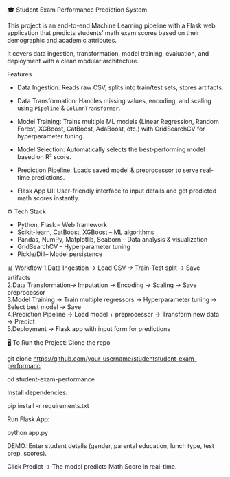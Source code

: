  🎓 Student Exam Performance Prediction System

This project is an end-to-end Machine Learning pipeline with a Flask web application that predicts students’ math exam scores based on their demographic and academic attributes.

It covers data ingestion, transformation, model training, evaluation, and deployment with a clean modular architecture.



Features
- Data Ingestion: Reads raw CSV, splits into train/test sets, stores artifacts. 
 
- Data Transformation: Handles missing values, encoding, and scaling using `Pipeline` & `ColumnTransformer`.  

- Model Training: Trains multiple ML models (Linear Regression, Random Forest, XGBoost, CatBoost, AdaBoost, etc.) with GridSearchCV for hyperparameter tuning.  

- Model Selection: Automatically selects the best-performing model based on R² score.  

- Prediction Pipeline: Loads saved model & preprocessor to serve real-time predictions.
  
- Flask App UI: User-friendly interface to input details and get predicted math scores instantly.  


⚙️ Tech Stack


- Python, Flask – Web framework  
- Scikit-learn, CatBoost, XGBoost – ML   algorithms  
- Pandas, NumPy, Matplotlib, Seaborn – Data analysis & visualization  
- GridSearchCV – Hyperparameter tuning  
- Pickle/Dill– Model persistence  


📊 Workflow
1.Data Ingestion → Load CSV → Train-Test split → Save artifacts  
2.Data Transformation→ Imputation → Encoding → Scaling → Save preprocessor  
3.Model Training → Train multiple regressors → Hyperparameter tuning → Select best model → Save  
4.Prediction Pipeline → Load model + preprocessor → Transform new data → Predict  
5.Deployment → Flask app with input form for predictions  



 🖥️ To Run the Project:
 Clone the repo

git clone https://github.com/your-username/studentstudent-exam-performanc

cd student-exam-performance



Install dependencies:

pip install -r requirements.txt


Run Flask  App:

python app.py



DEMO:
Enter student details (gender, parental education, lunch type, test prep, scores).

Click Predict → The model predicts Math Score in real-time.
